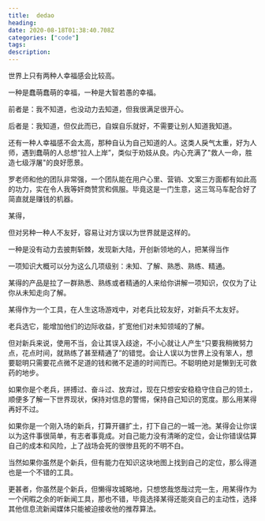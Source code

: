 ```yaml
---
title:  dedao
heading:
date: 2020-08-18T01:38:40.708Z
categories: ["code"]
tags: 
description: 
---
```



世界上只有两种人幸福感会比较高。

一种是蠢萌蠢萌的幸福，一种是大智若愚的幸福。

前者是：我不知道，也没动力去知道，但我很满足很开心。

后者是：我知道，但仅此而已，自娱自乐就好，不需要让别人知道我知道。

还有一种人幸福感不会太高，那种自认为自己知道的人。这类人戾气太重，好为人师，遇到蠢萌的人总想“拉人上岸”，类似于劝妓从良。内心充满了"救人一命，胜造七级浮屠"的良好愿景。

罗老师和他的团队非常强，一个团队能在用户心里、营销、文案三方面都有如此高的功力，实在令人我等奸商赞赏和佩服。毕竟这是一门生意，这三驾马车配合好了简直就是赚钱的机器。

某得，



但对另种一种人不友好，容易让对方误以为世界就是这样的。

一种是没有动力去披荆斩棘，发现新大陆，开创新领地的人，把某得当作


一项知识大概可以分为这么几项级别：未知、了解、熟悉、熟练、精通。

某得的产品是拉了一群熟悉、熟练或者精通的人来给你讲解一项知识，仅仅为了让你从未知走向了解。

某得作为一个工具，在人生这场游戏中，对老兵比较友好，对新兵不太友好。

老兵选它，能增加他们的边际收益，扩宽他们对未知领域的了解。

但对新兵来说，使用不当，会让其误入歧途，不小心就让人产生“只要我稍微努力点，花点时间，就熟练了甚至精通了”的错觉。会让人误以为世界上没有笨人，想要聪明只需要花点微不足道的钱和微不足道的时间而已。不聪明绝对是懒到无可救药的地步。

如果你是个老兵，拼搏过、奋斗过、放弃过，现在只想安安稳稳守住自己的领土，顺便多了解一下世界现状，保持对信息的警惕，保持自己知识的宽度。那么用某得再好不过。

如果你是一个刚入场的新兵，打算开疆扩土，打下自己的一城一池。某得会让你误以为这件事很简单，有志者事竟成。对自己能力没有清晰的定位，会让你错误估算自己的成本和风险，上了战场会死的很惨且死的不明不白。

当然如果你虽然是个新兵，但有能力在知识这块地图上找到自己的定位，那么得道也是一个不错的工具。

更甚者，你虽然是个新兵，但懒得攻城略地，只想悠哉悠哉过完一生，用某得作为一个闲暇之余的听新闻工具，那也不错，毕竟选择某得还能突自己的主动性，选择其他信息流新闻媒体只能被迫接收他的推荐算法。



















